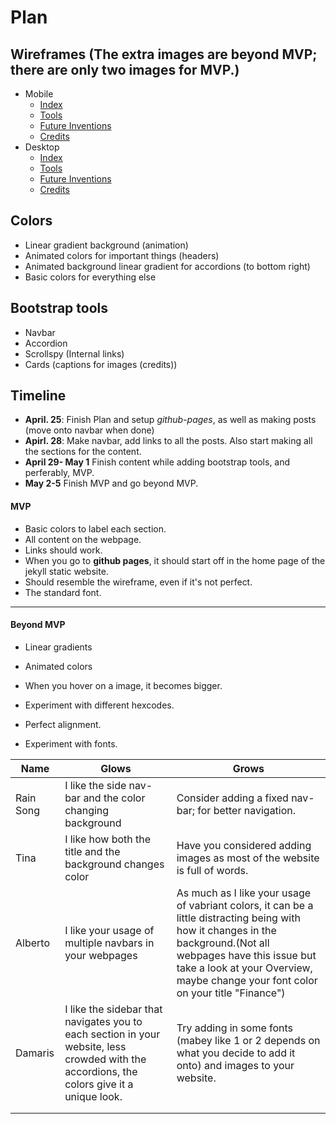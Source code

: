 # Plan

## Wireframes (The extra images are beyond MVP; there are only two images for MVP.)
* Mobile
  * [Index](https://wireframe.cc/hunuok)
  * [Tools](https://wireframe.cc/ODICQe)
  * [Future Inventions](https://wireframe.cc/eohvWT)
  * [Credits](https://wireframe.cc/B8JNod)
* Desktop
  * [Index](https://wireframe.cc/wmFGCh)
  * [Tools](https://wireframe.cc/xtXq8l)
  * [Future Inventions](https://wireframe.cc/FUebhM)
  * [Credits](https://wireframe.cc/tgClxu)

## Colors
* Linear gradient background (animation)
* Animated colors for important things (headers)
* Animated background linear gradient for accordions (to bottom right)
* Basic colors for everything else

## Bootstrap tools
* Navbar
* Accordion
* Scrollspy (Internal links)
* Cards (captions for images (credits))

## Timeline
* **April. 25**: Finish Plan and setup *github-pages*, as well as making posts (move onto navbar when done)
* **Apirl. 28**: Make navbar, add links to all the posts. Also start making all the sections for the content.
* **April 29- May 1** Finish content while adding bootstrap tools, and perferably, MVP.
* **May 2-5** Finish MVP and go beyond MVP.
#### MVP
* Basic colors to label each section.
* All content on the webpage.
* Links should work.
* When you go to **github pages**, it should start off in the home page of the jekyll static website.
* Should resemble the wireframe, even if it's not perfect.
* The standard font.
---

#### Beyond MVP
* Linear gradients
* Animated colors
* When you hover on a image, it becomes bigger.
* Experiment with different hexcodes.
* Perfect alignment.

* Experiment with fonts.










| Name | Glows | Grows |
| -------- | ------- | ------- |
| Rain Song  | I like the side nav-bar and the color changing background | Consider adding a fixed nav-bar; for better navigation.
| Tina | I like how both the title and the background changes color  |Have you considered adding images as most of the website is full of words. 
| Alberto  | I like your usage of multiple navbars in your webpages  | As much as I like your usage of vabriant colors, it can be a little distracting being with how it changes in the background.(Not all webpages have this issue but take a look at your Overview, maybe change your font color on your title "Finance")
| Damaris  | I like the sidebar that navigates you to each section in your website, less crowded with the accordions, the colors give it a unique look. | Try adding in some fonts (mabey like 1 or 2 depends on what you decide to add it onto) and images to your website. 
|   |   |
|   |   |


